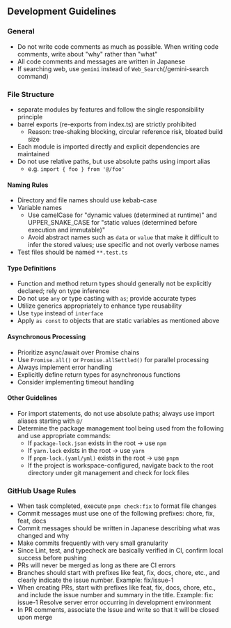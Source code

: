 ## Development Guidelines

### General

- Do not write code comments as much as possible. When writing code comments, write about "why" rather than "what"
- All code comments and messages are written in Japanese
- If searching web, use `gemini` instead of `Web_Search`(/gemini-search command)

### File Structure

- separate modules by features and follow the single responsibility principle
- barrel exports (re-exports from index.ts) are strictly prohibited
  - Reason: tree-shaking blocking, circular reference risk, bloated build size
- Each module is imported directly and explicit dependencies are maintained
- Do not use relative paths, but use absolute paths using import alias
  - e.g. `import { foo } from '@/foo'`

#### Naming Rules

- Directory and file names should use kebab-case
- Variable names
  - Use camelCase for "dynamic values (determined at runtime)" and UPPER_SNAKE_CASE for "static values (determined before execution and immutable)"
  - Avoid abstract names such as `data` or `value` that make it difficult to infer the stored values; use specific and not overly verbose names
- Test files should be named `**.test.ts`

#### Type Definitions

- Function and method return types should generally not be explicitly declared; rely on type inference
- Do not use `any` or type casting with `as`; provide accurate types
- Utilize generics appropriately to enhance type reusability
- Use `type` instead of `interface`
- Apply `as const` to objects that are static variables as mentioned above

#### Asynchronous Processing

- Prioritize async/await over Promise chains
- Use `Promise.all()` or `Promise.allSettled()` for parallel processing
- Always implement error handling
- Explicitly define return types for asynchronous functions
- Consider implementing timeout handling

#### Other Guidelines

- For import statements, do not use absolute paths; always use import aliases starting with `@/`
- Determine the package management tool being used from the following and use appropriate commands:
  - If `package-lock.json` exists in the root -> use `npm`
  - If `yarn.lock` exists in the root -> use `yarn`
  - If `pnpm-lock.(yaml/yml)` exists in the root -> use `pnpm`
  - If the project is workspace-configured, navigate back to the root directory under git management and check for lock files

### GitHub Usage Rules

- When task completed, execute `pnpm check:fix` to format file changes
- Commit messages must use one of the following prefixes: chore, fix, feat, docs
- Commit messages should be written in Japanese describing what was changed and why
- Make commits frequently with very small granularity
- Since Lint, test, and typecheck are basically verified in CI, confirm local success before pushing
- PRs will never be merged as long as there are CI errors
- Branches should start with prefixes like feat, fix, docs, chore, etc., and clearly indicate the issue number. Example: fix/issue-1
- When creating PRs, start with prefixes like feat, fix, docs, chore, etc., and include the issue number and summary in the title. Example: fix: issue-1 Resolve server error occurring in development environment
- In PR comments, associate the Issue and write so that it will be closed upon merge

